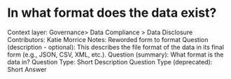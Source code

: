 # In what format does the data exist?

Context layer: Governance> Data Compliance > Data Disclosure
Contributors: Katie Morrice
Notes: Reworded form to format
Question (description - optional): This describes the file format of the data in its final form (e.g., JSON, CSV, XML, etc.).
Question (summary): What format is the data in?
Question Type: Short Description
Question Type (deprecated): Short Answer